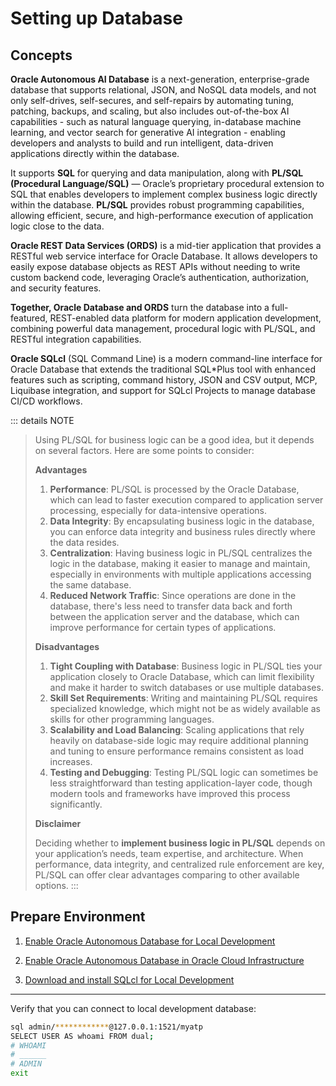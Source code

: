 # Setting up Database

## Concepts

**Oracle Autonomous AI Database** is a next-generation, enterprise-grade database that supports relational, JSON, and NoSQL data models, and not only self-drives, self-secures, and self-repairs by automating tuning, patching, backups, and scaling, but also includes out-of-the-box AI capabilities - such as natural language querying, in-database machine learning, and vector search for generative AI integration - enabling developers and analysts to build and run intelligent, data-driven applications directly within the database.

It supports **SQL** for querying and data manipulation, along with **PL/SQL (Procedural Language/SQL)** — Oracle’s proprietary procedural extension to SQL that enables developers to implement complex business logic directly within the database. **PL/SQL** provides robust programming capabilities, allowing efficient, secure, and high-performance execution of application logic close to the data.

**Oracle REST Data Services (ORDS)** is a mid-tier application that provides a RESTful web service interface for Oracle Database. It allows developers to easily expose database objects as REST APIs without needing to write custom backend code, leveraging Oracle’s authentication, authorization, and security features.

**Together, Oracle Database and ORDS** turn the database into a full-featured, REST-enabled data platform for modern application development, combining powerful data management, procedural logic with PL/SQL, and RESTful integration capabilities.

**Oracle SQLcl** (SQL Command Line) is a modern command-line interface for Oracle Database that extends the traditional SQL*Plus tool with enhanced features such as scripting, command history, JSON and CSV output, MCP, Liquibase integration, and support for SQLcl Projects to manage database CI/CD workflows.

::: details NOTE
> Using PL/SQL for business logic can be a good idea, but it depends on several factors. Here are some points to consider:
>
> **Advantages**
>
> 1. **Performance**: PL/SQL is processed by the Oracle Database, which can lead to faster execution compared to application server processing, especially for data-intensive operations.
> 2. **Data Integrity**: By encapsulating business logic in the database, you can enforce data integrity and business rules directly where the data resides.
> 3. **Centralization**: Having business logic in PL/SQL centralizes the logic in the database, making it easier to manage and maintain, especially in environments with multiple applications accessing the same database.
> 4. **Reduced Network Traffic**: Since operations are done in the database, there's less need to transfer data back and forth between the application server and the database, which can improve performance for certain types of applications.
>
> **Disadvantages**
>
> 1. **Tight Coupling with Database**: Business logic in PL/SQL ties your application closely to Oracle Database, which can limit flexibility and make it harder to switch databases or use multiple databases.
> 2. **Skill Set Requirements**: Writing and maintaining PL/SQL requires specialized knowledge, which might not be as widely available as skills for other programming languages.
> 3. **Scalability and Load Balancing**: Scaling applications that rely heavily on database-side logic may require additional planning and tuning to ensure performance remains consistent as load increases.
> 4. **Testing and Debugging**: Testing PL/SQL logic can sometimes be less straightforward than testing application-layer code, though modern tools and frameworks have improved this process significantly.
>
> **Disclaimer**
>
> Deciding whether to **implement business logic in PL/SQL** depends on your application’s needs, team expertise, and architecture. When performance, data integrity, and centralized rule enforcement are key, PL/SQL can offer clear advantages comparing to other available options.
:::

## Prepare Environment

1. [Enable Oracle Autonomous Database for Local Development](../../guide/i13e/local-development/database.md)

2. [Enable Oracle Autonomous Database in Oracle Cloud Infrastructure](../../guide/i13e/oci/manage.md)

3. [Download and install SQLcl for Local Development](https://www.oracle.com/database/sqldeveloper/technologies/sqlcl/download/)

---

Verify that you can connect to local development database:

```bash
sql admin/************@127.0.0.1:1521/myatp
SELECT USER AS whoami FROM dual;
# WHOAMI 
# ______
# ADMIN
exit
```
